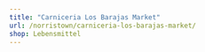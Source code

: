 ```yaml
---
title: "Carniceria Los Barajas Market"
url: /norristown/carniceria-los-barajas-market/
shop: Lebensmittel
---
```

